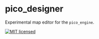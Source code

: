 # pico_designer

Experimental map editor for the `pico_engine`.

[![MIT licensed](https://img.shields.io/badge/license-MIT-blue.svg)](../../LICENSE)